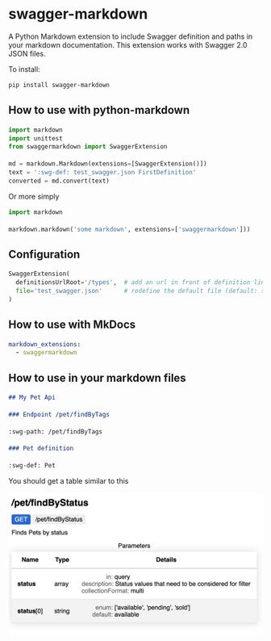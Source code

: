 # swagger-markdown

A Python Markdown extension to include Swagger definition and paths in your markdown documentation.
This extension works with Swagger 2.0 JSON files.


To install:


```bash
pip install swagger-markdown
```

## How to use with python-markdown

```python
import markdown
import unittest
from swaggermarkdown import SwaggerExtension

md = markdown.Markdown(extensions=[SwaggerExtension()])
text = ':swg-def: test_swagger.json FirstDefinition'
converted = md.convert(text)
```

Or more simply

```python
import markdown

markdown.markdown('some markdown', extensions=['swaggermarkdown']))
```

## Configuration

```python
SwaggerExtension(
  definitionsUrlRoot='/types',  # add an url in front of definition links
  file='test_swagger.json'      # redefine the default file (default: swagger.json)
)
```

## How to use with MkDocs

```yaml
markdown_extensions:
  - swaggermarkdown
```

## How to use in your markdown files

```markdown
## My Pet Api

### Endpoint /pet/findByTags

:swg-path: /pet/findByTags

### Pet definition

:swg-def: Pet
```

You should get a table similar to this

 <img src="/swaggermarkdown.png" width="700">




